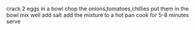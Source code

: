 crack 2 eggs in a bowl
chop the onions,tomatoes,chillies
put them in the bowl
mix well add salt
add the mixture to a hot pan
cook for 5-8 minutes
serve
